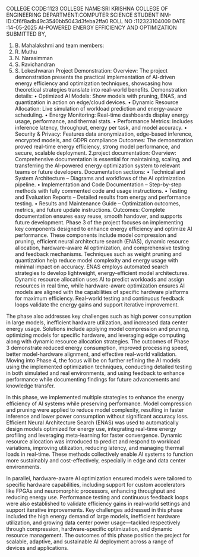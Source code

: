 COLLEGE CODE:1123
COLLEGE NAME:SRI KRISHNA COLLEGE OF ENGINEERING
DEPARTMENT:COMPUTER SCIENCE
STUDENT NM-ID:Cf6f8adb49c3540bb5043d3feba2ffa0
ROLL NO :112323104009
       DATE :14-05-2025
AI-POWERED ENERGY EFFICIENCY AND OPTIMIZATION
SUBMITTED BY,
1. B. Mahalakshmi and
team members:
2. R. Muthu
3. N. Narasimman
4. S. Ravichandran
5. S. Lokeshwaran
 Project Demonstration:
Overview:
The project demonstration presents the practical implementation of AI-driven energy efficiency and optimization techniques, showcasing how theoretical strategies translate into real-world benefits.
Demonstration details:
• Optimized AI Models: Show models with pruning, ENAS, and quantization in action on edge/cloud devices.
• Dynamic Resource Allocation: Live simulation of workload prediction and energy-aware scheduling.
• Energy Monitoring: Real-time dashboards display energy usage, performance, and thermal stats.
• Performance Metrics: Includes inference latency, throughput, energy per task, and model accuracy.
• Security & Privacy: Features data anonymization, edge-based inference, encrypted models, and GDPR compliance
Outcomes:
The demonstration proved real-time energy efficiency, strong model performance, and secure, scalable deployment.
        2.project documentation:
Overview:
Comprehensive documentation is essential for maintaining, scaling, and transferring the AI-powered energy optimization system to relevant teams or future developers.
Documentation sections:
• Technical and System Architecture – Diagrams and workflows of the AI optimization pipeline.
• Implementation and Code Documentation – Step-by-step methods with fully commented code and usage instructions.
• Testing and Evaluation Reports – Detailed results from energy and performance testing.
• Results and Maintenance Guide – Optimization outcomes, metrics, and future update instructions.
Outcomes:
Complete documentation ensures easy reuse, smooth handover, and supports future development.
Phase 3 of the project focuses on implementing key components designed to enhance energy efficiency and optimize AI performance. These components include model compression and pruning, efficient neural architecture search (ENAS), dynamic resource allocation, hardware-aware AI optimization, and comprehensive testing and feedback mechanisms. Techniques such as weight pruning and quantization help reduce model complexity and energy usage with minimal impact on accuracy. ENAS employs automated search strategies to develop lightweight, energy-efficient model architectures. Dynamic resource allocation uses AI to predict workloads and assign resources in real time, while hardware-aware optimization ensures AI models are aligned with the capabilities of specific hardware platforms for maximum efficiency. Real-world testing and continuous feedback loops validate the energy gains and support iterative improvement.

The phase also addresses key challenges such as high power consumption in large models, inefficient hardware utilization, and increased data center energy usage. Solutions include applying model compression and pruning, optimizing models for specific hardware, and leveraging edge computing along with dynamic resource allocation strategies. The outcomes of Phase 3 demonstrate reduced energy consumption, improved processing speed, better model-hardware alignment, and effective real-world validation. Moving into Phase 4, the focus will be on further refining the AI models using the implemented optimization techniques, conducting detailed testing in both simulated and real environments, and using feedback to enhance performance while documenting findings for future advancements and knowledge transfer.

In this phase, we implemented multiple strategies to enhance the energy efficiency of AI systems while preserving performance. Model compression and pruning were applied to reduce model complexity, resulting in faster inference and lower power consumption without significant accuracy loss. Efficient Neural Architecture Search (ENAS) was used to automatically design models optimized for energy use, integrating real-time energy profiling and leveraging meta-learning for faster convergence. Dynamic resource allocation was introduced to predict and respond to workload variations, improving utilization, reducing latency, and managing thermal loads in real-time. These methods collectively enable AI systems to function more sustainably and cost-effectively, especially in edge and data center environments.

In parallel, hardware-aware AI optimization ensured models were tailored to specific hardware capabilities, including support for custom accelerators like FPGAs and neuromorphic processors, enhancing throughput and reducing energy use. Performance testing and continuous feedback loops were also established to validate efficiency gains in real-world settings and support iterative improvements. Key challenges addressed in this phase included the high energy demand of large models, inefficient hardware utilization, and growing data center power usage—tackled respectively through compression, hardware-specific optimization, and dynamic resource management. The outcomes of this phase position the project for scalable, adaptive, and sustainable AI deployment across a range of devices and applications.
